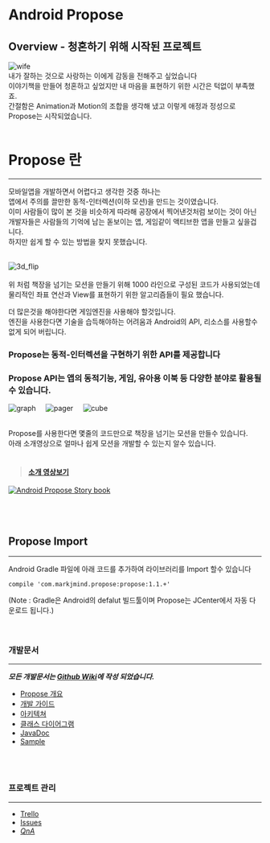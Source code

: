 # Android Propose
## Overview - 청혼하기 위해 시작된 프로젝트
![wife](https://github.com/muabe/Propose/blob/master/images/wife.jpg) <br>
 내가 잘하는 것으로 사랑하는 이에게 감동을 전해주고 싶었습니다<br>
 이야기책을 만들어 청혼하고 싶었지만 내 마음을 표현하기 위한 시간은 턱없이 부족했죠.<br>
 간절함은 Animation과 Motion의 조합을 생각해 냈고 이렇게 애정과 정성으로 Propose는 시작되었습니다.
<br>
<br>

# Propose 란
---

모바일앱을 개발하면서 어렵다고 생각한 것중 하나는<br>
앱에서 주의를 끌만한 동적-인터렉션(이하 모션)을 만드는 것이였습니다.<br>
이미 사람들이 많이 본 것을 비슷하게 따라해 공장에서 찍어낸것처럼 보이는 것이 아닌<br>
개발자들은 사람들의 기억에 남는 돋보이는 앱, 게임같이 액티브한 앱을 만들고 싶을겁니다.<br>
하지만 쉽게 할 수 있는 방법을 찾지 못했습니다.<br><br>

![3d_flip](https://github.com/muabe/Propose/blob/master/images/pageFlipping.gif)
<br><br>
위 처럼 책장을 넘기는 모션을 만들기 위해 1000 라인으로 구성된 코드가 사용되었는데<br> 
물리적인 좌표 연산과 View를 표현하기 위한 알고리즘들이 필요 했습니다.<br>

더 많은것을 해야한다면 게임엔진을 사용해야 할것입니다.<br>
엔진을 사용한다면 기술을 습득해야하는 어려움과 Android의 API, 리소스를 사용할수 없게 되어 버립니다.<br>

### Propose는 동적-인터렉션을 구현하기 위한 API를 제공합니다
### Propose API는 앱의 동적기능, 게임, 유아용 이북 등 다양한 분야로 활용될수 있습니다.
![graph](https://github.com/muabe/Propose/blob/master/images/graph2.gif)&nbsp;&nbsp;&nbsp;&nbsp;&nbsp;![pager](https://github.com/muabe/Propose/blob/master/images/pager2.gif)&nbsp;&nbsp;&nbsp;&nbsp;&nbsp;![cube](https://github.com/muabe/Propose/blob/master/images/cube2.gif)

<br>
Propose를 사용한다면 몇줄의 코드만으로 책장을 넘기는 모션을 만들수 있습니다.<br>
아래 소개영상으로 얼마나 쉽게 모션을 개발할 수 있는지 알수 있습니다.<br><br>

> #### [소개 영상보기](https://youtu.be/v0gIuIK3Ww4) <br>
[![Android Propose Story book](https://github.com/muabe/Minor-League/blob/master/images/propose/book%20flip.png)](https://youtu.be/v0gIuIK3Ww4)
<br>
<br>
<br>
<br>


## Propose Import
---
Android Gradle 파일에 아래 코드를 추가하여 라이브러리를 Import 할수 있습니다<br>
```
compile 'com.markjmind.propose:propose:1.1.+'
```
(Note : Gradle은 Android의 defalut 빌드툴이며 Propose는 JCenter에서 자동 다운로드 됩니다.)
<br>
<br>
<br>

### 개발문서
---
**_모든 개발문서는 [Github Wiki](https://github.com/muabe/Propose/wiki/Android-Propose)에 작성 되었습니다._**
- [Propose 개요](https://github.com/muabe/Propose/wiki/1.-Propose-%EA%B0%9C%EC%9A%94)
- [개발 가이드](https://github.com/muabe/Propose/wiki/2.-%EC%8B%9C%EC%9E%91%ED%95%98%EA%B8%B0)
- [아키텍쳐](https://github.com/muabe/Propose/wiki/architecture)
- [클래스 다이어그램](https://github.com/muabe/Propose/wiki/Class-Diagram)
- [JavaDoc](https://github.com/muabe/Propose/wiki/Samples)
- [Sample](https://github.com/muabe/Propose/wiki/Samples)
<br>
<br>

### 프로젝트 관리
---
 - [Trello](https://trello.com/b/pYiqclvp/propose)
 - [Issues](https://github.com/muabe/Propose/issues)
 - [ _QnA_ ](https://github.com/muabe/Propose/issues/new)
 
<br>
<br>





 
  
